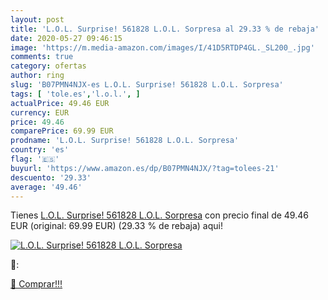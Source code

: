 ```yaml
---
layout: post
title: 'L.O.L. Surprise! 561828 L.O.L. Sorpresa al 29.33 % de rebaja'
date: 2020-05-27 09:46:15
image: 'https://m.media-amazon.com/images/I/41D5RTDP4GL._SL200_.jpg'
comments: true
category: ofertas
author: ring
slug: 'B07PMN4NJX-es L.O.L. Surprise! 561828 L.O.L. Sorpresa'
tags: [ 'tole.es','l.o.l.', ]
actualPrice: 49.46 EUR
currency: EUR
price: 49.46
comparePrice: 69.99 EUR
prodname: 'L.O.L. Surprise! 561828 L.O.L. Sorpresa'
country: 'es'
flag: '🇪🇸'
buyurl: 'https://www.amazon.es/dp/B07PMN4NJX/?tag=tolees-21'
descuento: '29.33'
average: '49.46'
---
```


Tienes [L.O.L. Surprise! 561828 L.O.L. Sorpresa](https://www.amazon.es/dp/B07PMN4NJX/?tag=tolees-21) con precio final de  49.46 EUR (original: 69.99 EUR) (29.33 %  de rebaja) aqui!

[![L.O.L. Surprise! 561828 L.O.L. Sorpresa](https://m.media-amazon.com/images/I/41D5RTDP4GL._SL200_.jpg)](https://www.amazon.es/dp/B07PMN4NJX/?tag=tolees-21)

🔎:


[🛒 Comprar!!!](https://www.amazon.es/dp/B07PMN4NJX/?tag=tolees-21)
